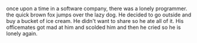 once upon a time  in a software company, there was a lonely programmer.
the quick brown fox jumps over the lazy dog. He decided to go outside and buy a bucket of ice cream. He didn't want to share so he ate all of it. His officemates got mad at him and scolded him and then he cried so he is lonely again. 



